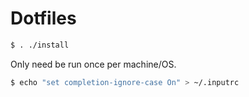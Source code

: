 # Dotfiles


``` bash
$ . ./install
```

Only need be run once per machine/OS.

``` bash
$ echo "set completion-ignore-case On" > ~/.inputrc
```
